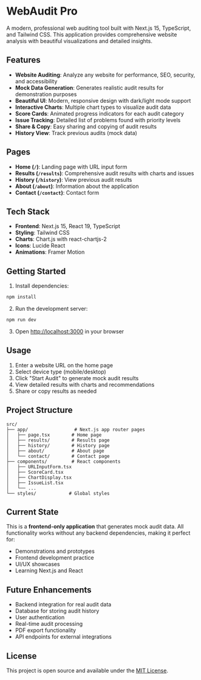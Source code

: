 # WebAudit Pro

A modern, professional web auditing tool built with Next.js 15, TypeScript, and Tailwind CSS. This application provides comprehensive website analysis with beautiful visualizations and detailed insights.

## Features

- **Website Auditing**: Analyze any website for performance, SEO, security, and accessibility
- **Mock Data Generation**: Generates realistic audit results for demonstration purposes
- **Beautiful UI**: Modern, responsive design with dark/light mode support
- **Interactive Charts**: Multiple chart types to visualize audit data
- **Score Cards**: Animated progress indicators for each audit category
- **Issue Tracking**: Detailed list of problems found with priority levels
- **Share & Copy**: Easy sharing and copying of audit results
- **History View**: Track previous audits (mock data)

## Pages

- **Home (`/`)**: Landing page with URL input form
- **Results (`/results`)**: Comprehensive audit results with charts and issues
- **History (`/history`)**: View previous audit results
- **About (`/about`)**: Information about the application
- **Contact (`/contact`)**: Contact form

## Tech Stack

- **Frontend**: Next.js 15, React 19, TypeScript
- **Styling**: Tailwind CSS
- **Charts**: Chart.js with react-chartjs-2
- **Icons**: Lucide React
- **Animations**: Framer Motion

## Getting Started

1. Install dependencies:
```bash
npm install
```

2. Run the development server:
```bash
npm run dev
```

3. Open [http://localhost:3000](http://localhost:3000) in your browser

## Usage

1. Enter a website URL on the home page
2. Select device type (mobile/desktop)
3. Click "Start Audit" to generate mock audit results
4. View detailed results with charts and recommendations
5. Share or copy results as needed

## Project Structure

```
src/
├── app/                 # Next.js app router pages
│   ├── page.tsx        # Home page
│   ├── results/        # Results page
│   ├── history/        # History page
│   ├── about/          # About page
│   └── contact/        # Contact page
├── components/         # React components
│   ├── URLInputForm.tsx
│   ├── ScoreCard.tsx
│   ├── ChartDisplay.tsx
│   ├── IssueList.tsx
│   └── ...
└── styles/            # Global styles
```

## Current State

This is a **frontend-only application** that generates mock audit data. All functionality works without any backend dependencies, making it perfect for:

- Demonstrations and prototypes
- Frontend development practice
- UI/UX showcases
- Learning Next.js and React

## Future Enhancements

- Backend integration for real audit data
- Database for storing audit history
- User authentication
- Real-time audit processing
- PDF export functionality
- API endpoints for external integrations

## License

This project is open source and available under the [MIT License](LICENSE).
